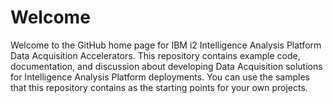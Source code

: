 Welcome
=======

Welcome to the GitHub home page for IBM i2 Intelligence Analysis Platform Data Acquisition Accelerators. This repository contains example code, documentation, and discussion about developing Data Acquisition solutions for Intelligence Analysis Platform deployments. You can use the samples that this repository contains as the starting points for your own projects.
